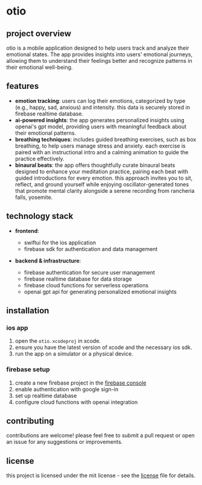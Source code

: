 # otio

## project overview

otio is a mobile application designed to help users track and analyze their emotional states. The app provides insights into users' emotional journeys, allowing them to understand their feelings better and recognize patterns in their emotional well-being.

## features

- **emotion tracking**: users can log their emotions, categorized by type (e.g., happy, sad, anxious) and intensity. this data is securely stored in firebase realtime database.
- **ai-powered insights**: the app generates personalized insights using openai's gpt model, providing users with meaningful feedback about their emotional patterns.
- **breathing techniques**: includes guided breathing exercises, such as box breathing, to help users manage stress and anxiety. each exercise is paired with an instructional intro and a calming animation to guide the practice effectively.
- **binaural beats**: the app offers thoughtfully curate binaural beats designed to enhance your meditation practice, pairing each beat with guided introductions for every emotion. this approach invites you to sit, reflect, and ground yourself while enjoying oscillator-generated tones that promote mental clarity alongside a serene recording from rancheria falls, yosemite.

## technology stack

- **frontend**: 
  - swiftui for the ios application
  - firebase sdk for authentication and data management

- **backend & infrastructure**: 
  - firebase authentication for secure user management
  - firebase realtime database for data storage
  - firebase cloud functions for serverless operations
  - openai gpt api for generating personalized emotional insights

## installation

### ios app

1. open the `otio.xcodeproj` in xcode.
2. ensure you have the latest version of xcode and the necessary ios sdk.
3. run the app on a simulator or a physical device.

### firebase setup

1. create a new firebase project in the [firebase console](https://console.firebase.google.com)
2. enable authentication with google sign-in
3. set up realtime database
4. configure cloud functions with openai integration

## contributing

contributions are welcome! please feel free to submit a pull request or open an issue for any suggestions or improvements.

## license

this project is licensed under the mit license - see the [license](license) file for details.